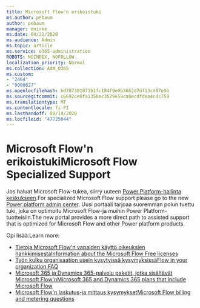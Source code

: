 ```yaml
---
title: Microsoft Flow'n erikoistuki
ms.author: pebaum
author: pebaum
manager: mnirke
ms.date: 04/21/2020
ms.audience: Admin
ms.topic: article
ms.service: o365-administration
ROBOTS: NOINDEX, NOFOLLOW
localization_priority: Normal
ms.collection: Adm_O365
ms.custom:
- "2464"
- "9000627"
ms.openlocfilehash: bd787381871b1fc184f9e0b3662d7df13cd87e9b
ms.sourcegitcommit: c6692ce0fa1358ec3529e59ca0ecdfdea4cdc759
ms.translationtype: MT
ms.contentlocale: fi-FI
ms.lasthandoff: 09/14/2020
ms.locfileid: "47725044"
---
```

# <a name="microsoft-flow-specialized-support"></a><span data-ttu-id="84d1a-102">Microsoft Flow'n erikoistuki</span><span class="sxs-lookup"><span data-stu-id="84d1a-102">Microsoft Flow Specialized Support</span></span>

<span data-ttu-id="84d1a-103">Jos haluat Microsoft Flow-tukea, siirry uuteen [Power Platform-hallinta keskukseen](https://aka.ms/flowadminsupport).</span><span class="sxs-lookup"><span data-stu-id="84d1a-103">For specialized Microsoft Flow support please go to the new [Power platform admin center](https://aka.ms/flowadminsupport).</span></span> <span data-ttu-id="84d1a-104">Uusi portaali tarjoaa suoremman polun tuettu tuki, joka on optimoitu Microsoft Flow-ja muihin Power Platform-tuotteisiin.</span><span class="sxs-lookup"><span data-stu-id="84d1a-104">The new portal provides a more direct path to assisted support that is optimized for Microsoft Flow and other Power platform products.</span></span>

<span data-ttu-id="84d1a-105">Opi lisää:</span><span class="sxs-lookup"><span data-stu-id="84d1a-105">Learn more:</span></span>
- [<span data-ttu-id="84d1a-106">Tietoja Microsoft Flow'n vapaiden käyttö oikeuksien hankkimisesta</span><span class="sxs-lookup"><span data-stu-id="84d1a-106">Information about the Microsoft Flow Free licenses</span></span>](https://go.microsoft.com/fwlink/?linkid=2095610)
- [<span data-ttu-id="84d1a-107">Työn kulku organisaation usein kysytyissä kysymyksissä</span><span class="sxs-lookup"><span data-stu-id="84d1a-107">Flow in your organization FAQ</span></span>](https://go.microsoft.com/fwlink/?linkid=2072608)
- [<span data-ttu-id="84d1a-108">Microsoft 365 ja Dynamics 365-palvelu paketit, jotka sisältävät Microsoft Flow'n</span><span class="sxs-lookup"><span data-stu-id="84d1a-108">Microsoft 365 and Dynamics 365 plans that include Microsoft Flow</span></span>](https://go.microsoft.com/fwlink/?linkid=2072406)
- [<span data-ttu-id="84d1a-109">Microsoft Flow'n laskutus-ja mittaus kysymykset</span><span class="sxs-lookup"><span data-stu-id="84d1a-109">Microsoft Flow billing and metering questions</span></span>](https://go.microsoft.com/fwlink/?linkid=2072612)